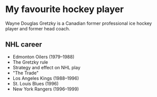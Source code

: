 # My favourite hockey player

Wayne Douglas Gretzky is a Canadian former professional ice hockey player and former head coach.

## NHL career

* Edmonton Oilers (1979–1988)
* The Gretzky rule
* Strategy and effect on NHL play
* "The Trade"
* Los Angeles Kings (1988–1996)
* St. Louis Blues (1996)
* New York Rangers (1996–1999)

